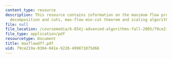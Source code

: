 ```yaml
---
content_type: resource
description: This resource contains information on the maximum flow problem, flow
  decomposition and cuts, max-flow min-cut theorem and scaling algorithm.
file: null
file_location: /coursemedia/6-854j-advanced-algorithms-fall-2005/79ce219a0304041e9228499871075d66_maxflowdff.pdf
file_type: application/pdf
resourcetype: Document
title: maxflowdff.pdf
uid: 79ce219a-0304-041e-9228-499871075d66
---
```

